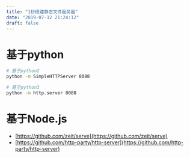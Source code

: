 ```yaml
---
title: "1秒搭建静态文件服务器"
date: "2019-07-12 21:24:12"
draft: false
---
```


# 基于python

```bash
# 基于python2
python -m SimpleHTTPServer 8088

# 基于python3
python -m http.server 8088
```


# 基于Node.js

- [https://github.com/zeit/serve](https://github.com/zeit/serve)
- [https://github.com/http-party/http-server](https://github.com/http-party/http-server)

